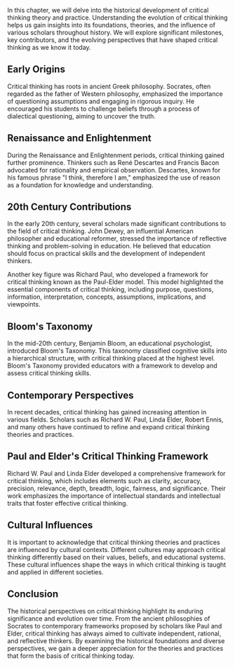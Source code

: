 
In this chapter, we will delve into the historical development of critical thinking theory and practice. Understanding the evolution of critical thinking helps us gain insights into its foundations, theories, and the influence of various scholars throughout history. We will explore significant milestones, key contributors, and the evolving perspectives that have shaped critical thinking as we know it today.

Early Origins
-------------

Critical thinking has roots in ancient Greek philosophy. Socrates, often regarded as the father of Western philosophy, emphasized the importance of questioning assumptions and engaging in rigorous inquiry. He encouraged his students to challenge beliefs through a process of dialectical questioning, aiming to uncover the truth.

Renaissance and Enlightenment
-----------------------------

During the Renaissance and Enlightenment periods, critical thinking gained further prominence. Thinkers such as René Descartes and Francis Bacon advocated for rationality and empirical observation. Descartes, known for his famous phrase "I think, therefore I am," emphasized the use of reason as a foundation for knowledge and understanding.

20th Century Contributions
--------------------------

In the early 20th century, several scholars made significant contributions to the field of critical thinking. John Dewey, an influential American philosopher and educational reformer, stressed the importance of reflective thinking and problem-solving in education. He believed that education should focus on practical skills and the development of independent thinkers.

Another key figure was Richard Paul, who developed a framework for critical thinking known as the Paul-Elder model. This model highlighted the essential components of critical thinking, including purpose, questions, information, interpretation, concepts, assumptions, implications, and viewpoints.

Bloom's Taxonomy
----------------

In the mid-20th century, Benjamin Bloom, an educational psychologist, introduced Bloom's Taxonomy. This taxonomy classified cognitive skills into a hierarchical structure, with critical thinking placed at the highest level. Bloom's Taxonomy provided educators with a framework to develop and assess critical thinking skills.

Contemporary Perspectives
-------------------------

In recent decades, critical thinking has gained increasing attention in various fields. Scholars such as Richard W. Paul, Linda Elder, Robert Ennis, and many others have continued to refine and expand critical thinking theories and practices.

Paul and Elder's Critical Thinking Framework
--------------------------------------------

Richard W. Paul and Linda Elder developed a comprehensive framework for critical thinking, which includes elements such as clarity, accuracy, precision, relevance, depth, breadth, logic, fairness, and significance. Their work emphasizes the importance of intellectual standards and intellectual traits that foster effective critical thinking.

Cultural Influences
-------------------

It is important to acknowledge that critical thinking theories and practices are influenced by cultural contexts. Different cultures may approach critical thinking differently based on their values, beliefs, and educational systems. These cultural influences shape the ways in which critical thinking is taught and applied in different societies.

Conclusion
----------

The historical perspectives on critical thinking highlight its enduring significance and evolution over time. From the ancient philosophies of Socrates to contemporary frameworks proposed by scholars like Paul and Elder, critical thinking has always aimed to cultivate independent, rational, and reflective thinkers. By examining the historical foundations and diverse perspectives, we gain a deeper appreciation for the theories and practices that form the basis of critical thinking today.
